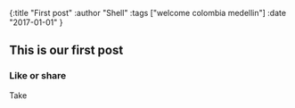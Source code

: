 {:title "First post"
 :author "Shell"
 :tags ["welcome colombia medellin"]
 :date "2017-01-01"
}


## This is our first post

### Like or share

Take